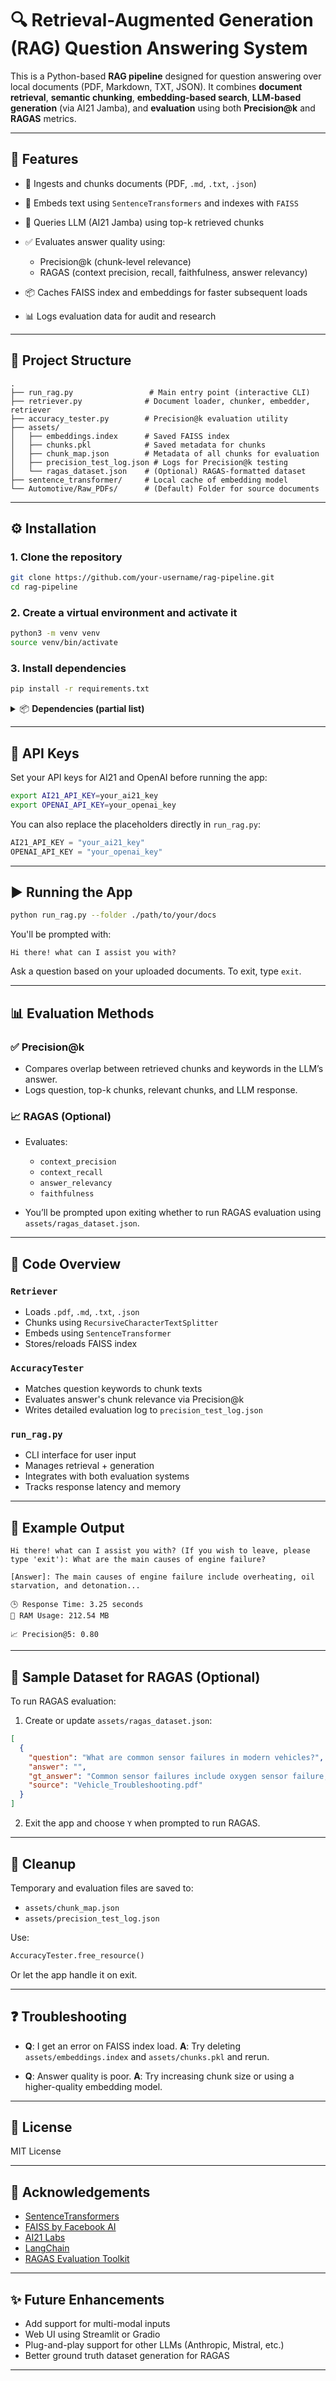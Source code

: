 # 🔍 Retrieval-Augmented Generation (RAG) Question Answering System

This is a Python-based **RAG pipeline** designed for question answering over local documents (PDF, Markdown, TXT, JSON). It combines **document retrieval**, **semantic chunking**, **embedding-based search**, **LLM-based generation** (via AI21 Jamba), and **evaluation** using both **Precision\@k** and **RAGAS** metrics.

---

## 🚀 Features

* 📄 Ingests and chunks documents (PDF, `.md`, `.txt`, `.json`)
* 🤖 Embeds text using `SentenceTransformers` and indexes with `FAISS`
* 🧠 Queries LLM (AI21 Jamba) using top-k retrieved chunks
* ✅ Evaluates answer quality using:

  * Precision\@k (chunk-level relevance)
  * RAGAS (context precision, recall, faithfulness, answer relevancy)
* 📦 Caches FAISS index and embeddings for faster subsequent loads
* 📊 Logs evaluation data for audit and research

---

## 📁 Project Structure

```
.
├── run_rag.py                 # Main entry point (interactive CLI)
├── retriever.py              # Document loader, chunker, embedder, retriever
├── accuracy_tester.py        # Precision@k evaluation utility
├── assets/
│   ├── embeddings.index      # Saved FAISS index
│   ├── chunks.pkl            # Saved metadata for chunks
│   ├── chunk_map.json        # Metadata of all chunks for evaluation
│   ├── precision_test_log.json # Logs for Precision@k testing
│   └── ragas_dataset.json    # (Optional) RAGAS-formatted dataset
├── sentence_transformer/     # Local cache of embedding model
└── Automotive/Raw_PDFs/      # (Default) Folder for source documents
```

---

## ⚙️ Installation

### 1. Clone the repository

```bash
git clone https://github.com/your-username/rag-pipeline.git
cd rag-pipeline
```

### 2. Create a virtual environment and activate it

```bash
python3 -m venv venv
source venv/bin/activate
```

### 3. Install dependencies

```bash
pip install -r requirements.txt
```

<details>
<summary>📦 <b>Dependencies (partial list)</b></summary>

* `sentence-transformers`
* `faiss-cpu`
* `markdown2`
* `PyMuPDF` (`fitz`)
* `langchain`
* `ragas`
* `psutil`
* `openai`
* `ai21`

</details>

---

## 🔐 API Keys

Set your API keys for AI21 and OpenAI before running the app:

```bash
export AI21_API_KEY=your_ai21_key
export OPENAI_API_KEY=your_openai_key
```

You can also replace the placeholders directly in `run_rag.py`:

```python
AI21_API_KEY = "your_ai21_key"
OPENAI_API_KEY = "your_openai_key"
```

---

## ▶️ Running the App

```bash
python run_rag.py --folder ./path/to/your/docs
```

You'll be prompted with:

```
Hi there! what can I assist you with?
```

Ask a question based on your uploaded documents. To exit, type `exit`.

---

## 📊 Evaluation Methods

### ✅ Precision\@k

* Compares overlap between retrieved chunks and keywords in the LLM’s answer.
* Logs question, top-k chunks, relevant chunks, and LLM response.

### 📈 RAGAS (Optional)

* Evaluates:

  * `context_precision`
  * `context_recall`
  * `answer_relevancy`
  * `faithfulness`
* You’ll be prompted upon exiting whether to run RAGAS evaluation using `assets/ragas_dataset.json`.

---

## 📌 Code Overview

### `Retriever`

* Loads `.pdf`, `.md`, `.txt`, `.json`
* Chunks using `RecursiveCharacterTextSplitter`
* Embeds using `SentenceTransformer`
* Stores/reloads FAISS index

### `AccuracyTester`

* Matches question keywords to chunk texts
* Evaluates answer's chunk relevance via Precision\@k
* Writes detailed evaluation log to `precision_test_log.json`

### `run_rag.py`

* CLI interface for user input
* Manages retrieval + generation
* Integrates with both evaluation systems
* Tracks response latency and memory

---

## 📄 Example Output

```
Hi there! what can I assist you with? (If you wish to leave, please type 'exit'): What are the main causes of engine failure?

[Answer]: The main causes of engine failure include overheating, oil starvation, and detonation...

🕒 Response Time: 3.25 seconds
🫠 RAM Usage: 212.54 MB

📈 Precision@5: 0.80
```

---

## 🧪 Sample Dataset for RAGAS (Optional)

To run RAGAS evaluation:

1. Create or update `assets/ragas_dataset.json`:

```json
[
  {
    "question": "What are common sensor failures in modern vehicles?",
    "answer": "",
    "gt_answer": "Common sensor failures include oxygen sensor failure, mass airflow sensor issues, etc.",
    "source": "Vehicle_Troubleshooting.pdf"
  }
]
```

2. Exit the app and choose `Y` when prompted to run RAGAS.

---

## 🧹 Cleanup

Temporary and evaluation files are saved to:

* `assets/chunk_map.json`
* `assets/precision_test_log.json`

Use:

```python
AccuracyTester.free_resource()
```

Or let the app handle it on exit.

---

## ❓ Troubleshooting

* **Q**: I get an error on FAISS index load.
  **A**: Try deleting `assets/embeddings.index` and `assets/chunks.pkl` and rerun.

* **Q**: Answer quality is poor.
  **A**: Try increasing chunk size or using a higher-quality embedding model.

---

## 📄 License

MIT License

---

## 🙌 Acknowledgements

* [SentenceTransformers](https://www.sbert.net/)
* [FAISS by Facebook AI](https://github.com/facebookresearch/faiss)
* [AI21 Labs](https://www.ai21.com/)
* [LangChain](https://www.langchain.com/)
* [RAGAS Evaluation Toolkit](https://github.com/explodinggradients/ragas)

---

## ✨ Future Enhancements

* Add support for multi-modal inputs
* Web UI using Streamlit or Gradio
* Plug-and-play support for other LLMs (Anthropic, Mistral, etc.)
* Better ground truth dataset generation for RAGAS

---

